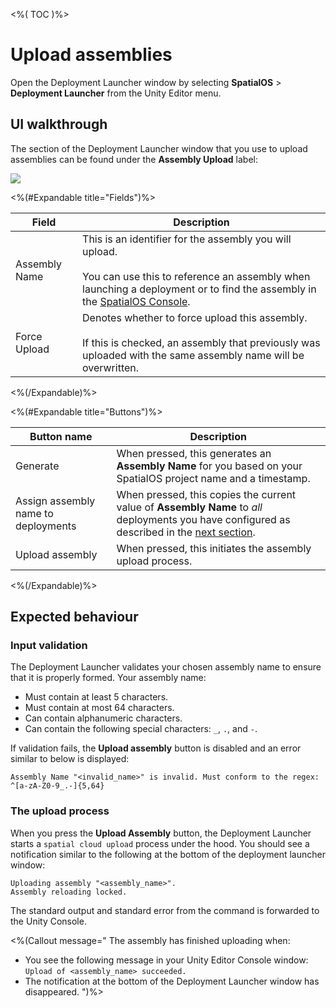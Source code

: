 <%( TOC )%>

# Upload assemblies

Open the Deployment Launcher window by selecting **SpatialOS** > **Deployment Launcher** from the Unity Editor menu.

## UI walkthrough

The section of the Deployment Launcher window that you use to upload assemblies can be found under the **Assembly Upload** label:

<img src="{{assetRoot}}assets/modules/deployment-launcher/assembly-upload.png" style="margin: 0 auto; width: auto; display: block;" />

<%(#Expandable title="Fields")%>

| Field | Description |
| --- | --- |
| Assembly Name | This is an identifier for the assembly you will upload.<br/><br/>You can use this to reference an assembly when launching a deployment or to find the assembly in the [SpatialOS Console](https://docs.improbable.io/reference/latest/shared/glossary#console). |
| Force Upload | Denotes whether to force upload this assembly.<br/><br/>If this is checked, an assembly that previously was uploaded with the same assembly name will be overwritten. |

<%(/Expandable)%>

<%(#Expandable title="Buttons")%>

| Button name | Description |
| --- | --- |
| Generate | When pressed, this generates an **Assembly Name** for you based on your SpatialOS project name and a timestamp. |
| Assign assembly name to deployments | When pressed, this copies the current value of **Assembly Name** to _all_ deployments you have configured as described in the [next section]({{urlRoot}}/modules/deployment-launcher/launch-deployments). |
| Upload assembly | When pressed, this initiates the assembly upload process. |

<%(/Expandable)%>

## Expected behaviour

### Input validation

The Deployment Launcher validates your chosen assembly name to ensure that it is properly formed. Your assembly name:

* Must contain at least 5 characters.
* Must contain at most 64 characters.
* Can contain alphanumeric characters.
* Can contain the following special characters: `_`, `.`, and `-`.

If validation fails, the **Upload assembly** button is disabled and an error similar to below is displayed:

```text
Assembly Name "<invalid_name>" is invalid. Must conform to the regex: ^[a-zA-Z0-9_.-]{5,64}
```

### The upload process

When you press the **Upload Assembly** button, the Deployment Launcher starts a `spatial cloud upload` process under the hood. You should see a notification similar to the following at the bottom of the deployment launcher window:

```text
Uploading assembly "<assembly_name>".
Assembly reloading locked.
```

The standard output and standard error from the command is forwarded to the Unity Console.

<%(Callout message="
The assembly has finished uploading when:

* You see the following message in your Unity Editor Console window: `Upload of <assembly_name> succeeded.`
* The notification at the bottom of the Deployment Launcher window has disappeared.
")%>
